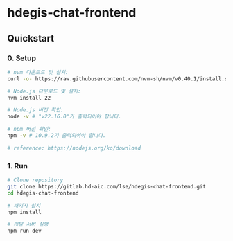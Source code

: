 # hdegis-chat-frontend

## Quickstart

### 0. Setup

```sh
# nvm 다운로드 및 설치:
curl -o- https://raw.githubusercontent.com/nvm-sh/nvm/v0.40.1/install.sh | bash

# Node.js 다운로드 및 설치:
nvm install 22

# Node.js 버전 확인:
node -v # "v22.16.0"가 출력되어야 합니다.

# npm 버전 확인:
npm -v # 10.9.2가 출력되어야 합니다.

# reference: https://nodejs.org/ko/download
```

### 1. Run
```sh
# Clone repository
git clone https://gitlab.hd-aic.com/lse/hdegis-chat-frontend.git
cd hdegis-chat-frontend

# 패키지 설치
npm install

# 개발 서버 실행
npm run dev
```